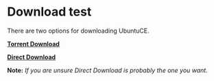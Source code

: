 # Download test
<!-- position: 3 -->

There are two options for downloading UbuntuCE.

**[Torrent Download](https://sourceforge.net/projects/ubuntuce/files/ubuntu-ce-20.04.2-2021.07.30.0-desktop-amd64.iso.torrent/download)**

**[Direct Download](https://sourceforge.net/projects/ubuntuce/files/latest/download)**

**Note:** *If you are unsure Direct Download is probably the one you want.*